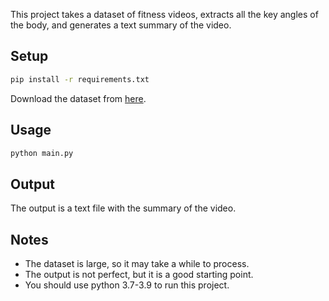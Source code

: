 This project takes a dataset of fitness videos, extracts all the key angles of the body, and generates a text summary of the video.

## Setup

```bash
pip install -r requirements.txt
```

Download the dataset from [here](https://www.kaggle.com/datasets/philosopher0808/gym-workoutexercises-video).

## Usage

```bash
python main.py
```

## Output

The output is a text file with the summary of the video.

## Notes

- The dataset is large, so it may take a while to process.
- The output is not perfect, but it is a good starting point.
- You should use python 3.7-3.9 to run this project.
